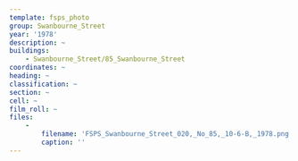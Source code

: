 ```yaml
---
template: fsps_photo
group: Swanbourne_Street
year: '1978'
description: ~
buildings:
    - Swanbourne_Street/85_Swanbourne_Street
coordinates: ~
heading: ~
classification: ~
section: ~
cell: ~
film_roll: ~
files:
    -
        filename: 'FSPS_Swanbourne_Street_020,_No_85,_10-6-B,_1978.png'
        caption: ''
---
```

